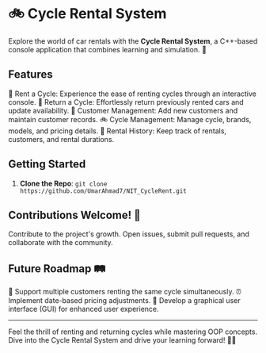 # 🚲 Cycle Rental System

Explore the world of car rentals with the **Cycle Rental System**, a C++-based console application that combines learning and simulation. 🌟

## Features

🚀 Rent a Cycle: Experience the ease of renting cycles through an interactive console.
🔁 Return a Cycle: Effortlessly return previously rented cars and update availability.
👥 Customer Management: Add new customers and maintain customer records.
🚲 Cycle Management: Manage cycle, brands, models, and pricing details.
📝 Rental History: Keep track of rentals, customers, and rental durations.

## Getting Started

1. **Clone the Repo**: `git clone https://github.com/UmarAhmad7/NIT_CycleRent.git`

## Contributions Welcome! 🎉

Contribute to the project's growth. Open issues, submit pull requests, and collaborate with the community.

## Future Roadmap 🛤️

🤝 Support multiple customers renting the same cycle simultaneously.
⏰ Implement date-based pricing adjustments.
🎨 Develop a graphical user interface (GUI) for enhanced user experience.

---

Feel the thrill of renting and returning cycles while mastering OOP concepts. Dive into the Cycle Rental System and drive your learning forward! 🚗💨
